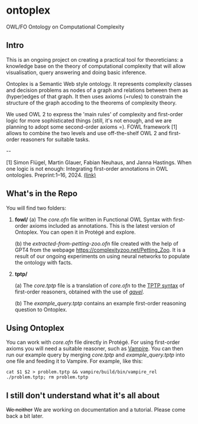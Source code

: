 # ontoplex
OWL/FO Ontology on Computational Complexity


## Intro

This is an ongoing project on creating a practical tool for theoreticians: a knowledge base on the theory of computational complexity that will allow visualisation, query answering and doing basic inference.

Ontoplex is a Semantic Web style ontology. It represents complexity classes and decision problems as nodes of a graph and relations between them as (hyper)edges of that graph. It then uses axioms (=rules) to constrain the structure of the graph accoding to the theorems of complexity theory.

We used OWL 2 to express the 'main rules' of complexity and first-order logic for more sophisticated things (still, it's not enough, and we are planning to adopt some second-order axioms =). FOWL framework [1] allows to combine the two levels and use off-the-shelf OWL 2 and first-order reasoners for suitable tasks.

--

[1] Simon Flügel, Martin Glauer, Fabian Neuhaus, and Janna Hastings. When one
logic is not enough: Integrating first-order annotations in OWL ontologies.
Preprint:1–16, 2024. [(link)](https://doi.org/10.3233/SW-243440)


## What's in the Repo

You will find two folders:

1. **fowl/**
    (a) The *core.ofn* file written in Functional OWL Syntax with first-order axioms included as annotations. This is the latest version of Ontoplex. You can open it in Protégé and explore.

    (b) the *extracted-from-petting-zoo.ofn* file created with the help of GPT4 from the webpage https://complexityzoo.net/Petting_Zoo. It is a result of our ongoing experiments on using neural networks to populate the ontology with facts.

2. **tptp/**

    (a) The *core.tptp* file is a translation of *core.ofn* to the [TPTP syntax](https://tptp.org/TPTP/SyntaxBNF.html) of first-order reasoners, obtained with the use of [*gavel*](https://github.com/gavel-tool/python-gavel-owl).

    (b) The *example_query.tptp* contains an example first-order reasoning question to Ontoplex.


## Using Ontoplex

You can work with *core.ofn* file directly in Protégé. For using first-order axioms you will need a suitable reasoner, such as [Vampire](https://vprover.github.io). You can then run our example query by merging *core.tptp* and *example_query.tptp* into one file and feeding it to Vampire. For example, like this:

```
cat $1 $2 > problem.tptp && vampire/build/bin/vampire_rel ./problem.tptp; rm problem.tptp
```

## I still don't understand what it's all about

~~We neither~~ We are working on documentation and a tutorial. Please come back a bit later.